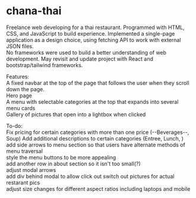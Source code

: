 # chana-thai

Freelance web developing for a thai restaurant. Programmed with HTML, CSS, and JavaScript to build experience. Implemented a single-page application as a design choice, using fetching API to work with external JSON files.  
No frameworks were used to build a better understanding of web development. May revisit and update project with React and bootstrap/tailwind frameworks.  


Features:  
A fixed navbar at the top of the page that follows the user when they scroll down the page.  
Hero page  
A menu with selectable categories at the top that expands into several menu cards  
Gallery of pictures that open into a lightbox when clicked  


To-do:  
Fix pricing for certain categories with more than one price  (--Beverages--, Soup)
Add additional descriptions to certain categories  (Entree, Lunch, )
add side arrows to menu section so that users have alternate methods of menu traversal  
style the menu buttons to be more appealing  
add another row in about section so it isn't too small(?)  
adjust modal arrows  
add div behind modal to allow click out 
switch out pictures for actual restarant pics  
adjust size changes for different aspect ratios including laptops and mobile  


